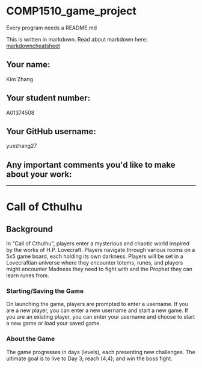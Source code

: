 # COMP1510_game_project

Every program needs a README.md

This is written in markdown. Read about markdown here: [markdowncheatsheet](https://www.markdownguide.org/cheat-sheet/)

## Your name:

Kim Zhang

## Your student number:

A01374508

## Your GitHub username:

yuezhang27

## Any important comments you'd like to make about your work:
---

# Call of Cthulhu

## Background
In "Call of Cthulhu", players enter a mysterious and chaotic world inspired by the works of H.P. Lovecraft. Players 
navigate through various rooms on a 5x5 game board, each holding its own darkness. Players will be set in a 
Lovecraftian universe where they encounter totems, runes, and players might encounter Madness they need 
to fight with and the Prophet they can learn runes from.

### Starting/Saving the Game
On launching the game, players are prompted to enter a username. 
If you are a new player, you can enter a new username and start a new game.
If you are an existing player, you can enter your username and choose to start a new game or load your saved game. 

### About the Game
The game progresses in days (levels), each presenting new challenges. 
The ultimate goal is to live to Day 3; reach (4,4); and win the boss fight.